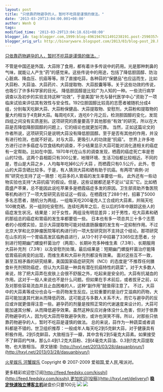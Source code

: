```yaml
---
layout: post
title: "只依靠药物避孕的人，暂时不吃蒜是谨慎的做法。"
date: '2013-03-29T13:04:00.001+08:00'
author: Wenh Q
tags:
modified_time: '2013-03-29T13:04:18.631+08:00'
blogger_id: tag:blogger.com,1999:blog-4961947611491238191.post-2590357469625028197
blogger_orig_url: http://binaryware.blogspot.com/2013/03/blog-post_28.html
---
```


[只依靠药物避孕的人，暂时不吃蒜是谨慎的做法。](http://hxyl.net/2013/03/28/dasuanbiyun/):

不管是中国还是外国，大蒜除了食用，都有着许多传说中的药用。光是那种刺鼻的气味，就能让人产生“药”的感觉来。这些传说中的用途，包括了降低胆固醇、防治心脏病、降血压、抗癌等等。除了直接吃蒜，各种蒜的“保健品”也应运而生，比如大蒜粉、大蒜油、大蒜药片、大蒜提取物、大蒜胶囊等等。关于这些功效的传说，也吸引了许多科学家的目光。
降低胆固醇是比较广为人知的一种。一些流行病学调查以及初步的实验支持这种“功效”，于是美国“补充与替代医学中心”资助了一项临床试验来评估其有效性与安全性。192位胆固醇比较高的志愿者被随机分成4组，分别每天吃鲜大蒜、大蒜粉保健品、大蒜提取物、安慰剂，大蒜粉和提取物的量大约相当于4克鲜大蒜。每周吃6天，连吃6个月之后，检测胆固醇的变化，发现四组之间没有实质差别。这项研究的质量要高于其他那些“有效”的研究，所以在大蒜是否降低降胆固醇的问题上，它的结论也就更加可靠。
当然，正如这篇论文的作者所说，这项研究只是说明大蒜没有降低胆固醇。至于是否有其他的作用，并没有进行检测，也就不好说。对与大蒜，更吸引人的功效是“抗癌”。
世界上许多地方进行过许多癌症与饮食结构的调查，不少结果显示大蒜可能对消化道相关的癌症有一定帮助。比如在中国，1970年代在山东的调查发现，栖霞的癌症死亡率是苍山的12倍。这两个县相距只有300公里，地理环境、生活习俗都比较相近。不同的是，苍山是大蒜之乡，人均每年吃掉6公斤大蒜
，而栖霞只有0.5公斤。此外，苍山的大蒜含硒比较多。于是，有人猜测大蒜和硒有助于抗癌。有两项“病例-对照”研究也支持了这一猜想：吃蒜多的人胃癌的发生率要低一些。
此外还有一些动物实验也支持“大蒜抗癌”的假设。但是，这些证据都还是不足以“证实”它。比如栖霞盛产苹果，总不能因此说吃苹果多是栖霞癌症多发的原因。卫生部资助齐鲁医院等机构进行了一项大型研究去验证这一假设。在栖霞找了288个村，招募了5000多名志愿者，随机分为两组，一组每天吃200毫克人工合成的大蒜素，并隔天吃100微克硒，另一组则吃安慰剂。连续吃两年之后，在以后的5年中跟踪这些人的癌症发生状况。结果是：对于女性，两组没有明显差异；对于男性，吃大蒜素和硒的那组总的癌症和胃癌的发生率都要低一些。
日本也有多一项总共三十多个志愿者的小规模实验，显示大蒜提取物可能对结直肠腺瘤的发生有一定抑制作用。不过北京大学和北京肿瘤医院等机构进行的一项大型研究则不支持这个结论。那项研究在山东的另一个胃癌高发区临朐县进行，从13个村子中招募了3365位志愿者，分别进行短期幽门螺旋杆菌治疗（两周）、长期补充多种维生素（7.3年）、长期服用大蒜补充剂（7.3年）以及安慰剂处理。最后结果是：短期幽门螺旋杆菌治疗能降低胃癌前病变的出现，而维生素和大蒜补充剂都没有效果。
面对这些互不一致，甚至互相矛盾的研究结果，美国国家癌症研究所（NCI）的态度是“不推荐任何膳食补充剂预防癌症，但认为大蒜是一种具有潜在抗癌特性的蔬菜”。对于大多数人来说，除了把大蒜弄在皮肤上会很不舒服之外，吃起来是安全的。大蒜有抗凝血的作用。这对于一般人来说也不是什么问题。但如果在手术前后，或者拔牙之前，以及对那些容易流血并且止血困难的人，这种“副作用”就值得注意了。
不过，大蒜中的大蒜素等成分也会与一些药物发生反应。比较重要的是治疗艾滋病的药物，大蒜可能加速其代谢从而降低药效。这可能这与多数人关系不大，而它与避孕药的反应或许就更值得注意一些。避孕药的剂量是按照正常的代谢速度来设计的，大蒜可能加速其分解，从而降低避孕效果。虽然这种反应对身体没什么危害，但对于依靠药物避孕的人，因为吃大蒜而导致避孕失败，或许也哭笑不得。所以，对那些只依靠药物避孕的人，暂时不吃蒜是谨慎的做法。
总的来说，蒜作为一种蔬菜或者调料都是不错的。世卫组织推荐：一般成年人每天吃2到5克鲜大蒜，对于健康具有积极作用。2到5克鲜蒜，大致相当于一瓣，其中含有2到5毫克大蒜素。如果接受不了鲜蒜的气味，那么0.4到1.2克大蒜粉、2到4毫克大蒜油、0.3到1克大蒜提取物，也大致相当。
原文链接:
[http://hxyl.net/2013/03/28/dasuanbiyun/](http://hxyl.net/2013/03/28/dasuanbiyun/)


[火星娱乐 河蟹娱乐](http://hxyl.net/) Copyright © 2007-2009
爱祖国,爱人民,唉派对。

更多精彩欢迎您订阅[http://feed.feedsky.com/kisshi](http://feed.feedsky.com/kisshi),更加欢迎[投稿](http://hxyl.net/delivery/)
[**稳定快速独立博客主机**](http://www.gegehost.com/)破盘价只要100元
![](http://img.tongji.linezing.com/922164/tongji.gif)
![](http://www1.feedsky.com/t1/726428101/kisshi/feedsky/s.gif?r=http://hxyl.net/2013/03/28/dasuanbiyun/)
